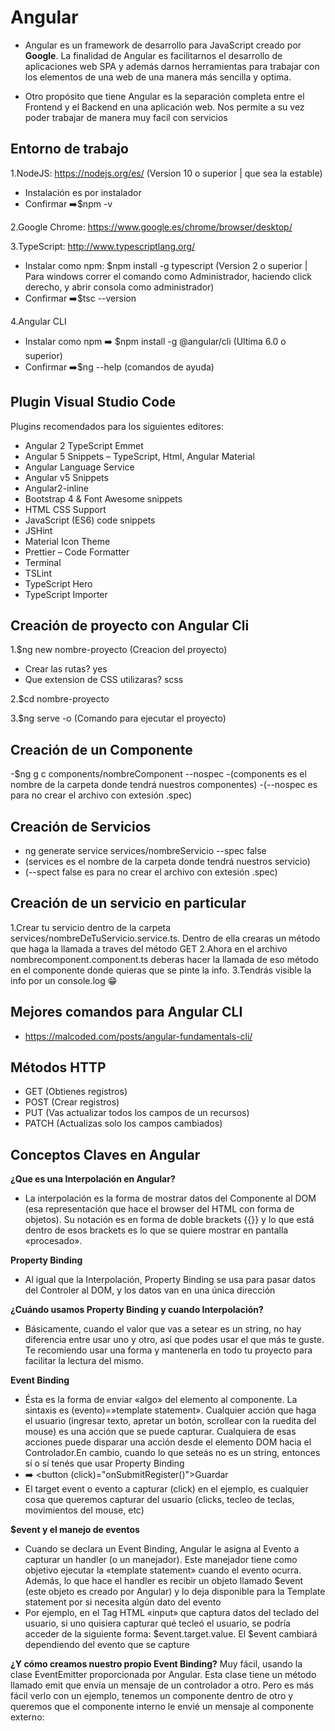 # Angular

- Angular es un framework de desarrollo para JavaScript creado por **Google**. La finalidad de Angular es facilitarnos el desarrollo de aplicaciones web SPA y además darnos herramientas para trabajar con los elementos de una web de una manera más sencilla y optima.

- Otro propósito que tiene Angular es la separación completa entre el Frontend y el Backend en una aplicación web. Nos permite a su vez poder trabajar de manera muy facil con servicios

## Entorno de trabajo

1.NodeJS: https://nodejs.org/es/ (Version 10 o superior | que sea la estable)

- Instalación es por instalador
- Confirmar ➡️$npm -v

2.Google Chrome: https://www.google.es/chrome/browser/desktop/

3.TypeScript: http://www.typescriptlang.org/

- Instalar como npm: $npm install -g typescript (Version 2 o superior | Para windows correr el comando como Administrador, haciendo click derecho, y abrir consola como administrador)
- Confirmar ➡️$tsc --version

4.Angular CLI

- Instalar como npm ➡️ $npm install -g @angular/cli (Ultima 6.0 o superior)
- Confirmar ➡️$ng --help (comandos de ayuda)

## Plugin Visual Studio Code

Plugins recomendados para los siguientes editores:

- Angular 2 TypeScript Emmet
- Angular 5 Snippets – TypeScript, Html, Angular Material
- Angular Language Service
- Angular v5 Snippets
- Angular2-inline
- Bootstrap 4 & Font Awesome snippets
- HTML CSS Support
- JavaScript (ES6) code snippets
- JSHint
- Material Icon Theme
- Prettier – Code Formatter
- Terminal
- TSLint
- TypeScript Hero
- TypeScript Importer

## Creación de proyecto con Angular Cli

1.$ng new nombre-proyecto (Creacion del proyecto)

- Crear las rutas? yes
- Que extension de CSS utilizaras? scss

2.$cd nombre-proyecto

3.$ng serve -o (Comando para ejecutar el proyecto)

## Creación de un **Componente**

-$ng g c components/nombreComponent --nospec
-(components es el nombre de la carpeta donde tendrá nuestros componentes)
-(--nospec es para no crear el archivo con extesión .spec)

## Creación de **Servicios**

- ng generate service services/nombreServicio --spec false
- (services es el nombre de la carpeta donde tendrá nuestros servicio)
- (--spect false es para no crear el archivo con extesión .spec)

## Creación de un servicio en particular

1.Crear tu servicio dentro de la carpeta services/nombreDeTuServicio.service.ts. Dentro de ella crearas un método que haga la llamada a traves del método GET
2.Ahora en el archivo nombrecomponent.component.ts deberas hacer la llamada de eso método en el componente donde quieras que se pinte la info.
3.Tendrás visible la info por un console.log 😁

## Mejores comandos para Angular CLI

- https://malcoded.com/posts/angular-fundamentals-cli/

## Métodos HTTP

- GET (Obtienes registros)
- POST (Crear registros)
- PUT (Vas actualizar todos los campos de un recursos)
- PATCH (Actualizas solo los campos cambiados)

## Conceptos Claves en Angular

**¿Que es una Interpolación en Angular?**

- La interpolación es la forma de mostrar datos del Componente al DOM (esa representación que hace el browser del HTML con forma de objetos). Su notación es en forma de doble brackets {{}} y lo que está dentro de esos brackets es lo que se quiere mostrar en pantalla «procesado».

**Property Binding**

- Al igual que la Interpolación, Property Binding se usa para pasar datos del Controler al DOM, y los datos van en una única dirección

**¿Cuándo usamos Property Binding y cuando Interpolación?**

- Básicamente, cuando el valor que vas a setear es un string, no hay diferencia entre usar uno y otro, así que podes usar el que más te guste. Te recomiendo usar una forma y mantenerla en todo tu proyecto para facilitar la lectura del mismo.

**Event Binding**

- Ésta es la forma de enviar «algo» del elemento al componente. La sintaxis es (evento)=»template statement». Cualquier acción que haga el usuario (ingresar texto, apretar un botón, scrollear con la ruedita del mouse) es una acción que se puede capturar. Cualquiera de esas acciones puede disparar una acción desde el elemento DOM hacia el Controlador.En cambio, cuando lo que seteás no es un string, entonces sí o sí tenés que usar Property Binding
- ➡️ <button (click)="onSubmitRegister()">Guardar</button>
- El target event o evento a capturar (click) en el ejemplo, es cualquier cosa que queremos capturar del usuario (clicks, tecleo de teclas, movimientos del mouse, etc)

**$event y el manejo de eventos**

- Cuando se declara un Event Binding, Angular le asigna al Evento a capturar un handler (o un manejador). Este manejador tiene como objetivo ejecutar la «template statement» cuando el evento ocurra. Además, lo que hace el handler es recibir un objeto llamado $event (este objeto es creado por Angular) y lo deja disponible para la Template statement por si necesita algún dato del evento
- Por ejemplo, en el Tag HTML «input» que captura datos del teclado del usuario, si uno quisiera capturar qué tecleó el usuario, se podría acceder de la siguiente forma: $event.target.value. El $event cambiará dependiendo del evento que se capture

**¿Y cómo creamos nuestro propio Event Binding?**
Muy fácil, usando la clase EventEmitter proporcionada por Angular. Esta clase tiene un método llamado emit que envía un mensaje de un controlador a otro. Pero es más fácil verlo con un ejemplo, tenemos un componente dentro de otro y queremos que el componente interno le envié un mensaje al componente externo: